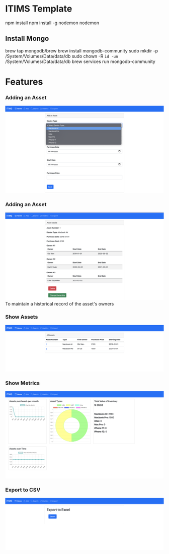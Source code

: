 # ITIMS Template
npm install
npm install -g nodemon
nodemon

## Install Mongo
brew tap mongodb/brew
brew install mongodb-community
sudo mkdir -p /System/Volumes/Data/data/db
sudo chown -R `id -un` /System/Volumes/Data/data/db
brew services run mongodb-community

# Features
### Adding an Asset
![Add Asset](/README_img/add_asset.png)

### Adding an Asset
![Add History](/README_img/asset_history.png)
To maintain a historical record of the asset's owners

### Show Assets
![Show Assets](/README_img/show_assets.png)

### Show Metrics
![Show Metrics](/README_img/show_metrics.png)

### Export to CSV
![Export to CSV](/README_img/export_to_csv.png)